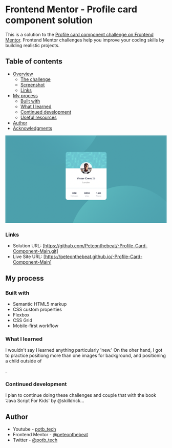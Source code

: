 # Frontend Mentor - Profile card component solution

This is a solution to the [Profile card component challenge on Frontend Mentor](https://www.frontendmentor.io/challenges/profile-card-component-cfArpWshJ). Frontend Mentor challenges help you improve your coding skills by building realistic projects. 

## Table of contents

- [Overview](#overview)
  - [The challenge](#the-challenge)
  - [Screenshot](#screenshot)
  - [Links](#links)
- [My process](#my-process)
  - [Built with](#built-with)
  - [What I learned](#what-i-learned)
  - [Continued development](#continued-development)
  - [Useful resources](#useful-resources)
- [Author](#author)
- [Acknowledgments](#acknowledgments)


![](./Screenshot.png)

### Links

- Solution URL: [https://github.com/Peteonthebeat/-Profile-Card-Component-Main.git]
- Live Site URL: [https://peteonthebeat.github.io/-Profile-Card-Component-Main]

## My process

### Built with

- Semantic HTML5 markup
- CSS custom properties
- Flexbox
- CSS Grid
- Mobile-first workflow


### What I learned

I wouldn't say I learned anything particularly 'new.' On the oher hand, I got to practice positiong more than one images for background, and positioning a child outside of <div>.


### Continued development

I plan to continue doing these challenges and couple that with the book 'Java Script For Kids' by @skilldrick...

## Author

- Youtube - [potb_tech](https://www.youtube.com/channel/UCLwFWrYji6b5UcHQ7o4BEvg)
- Frontend Mentor - [@peteonthebeat](https://www.frontendmentor.io/profile/yourusername)
- Twitter - [@potb_tech](https://www.twitter.com/yourusername)
